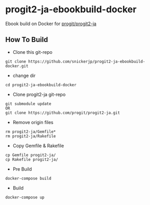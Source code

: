 # progit2-ja-ebookbuild-docker

Ebook build on Docker for [progit/progit2-ja](https://github.com/progit/progit2-ja) 

## How To Build

* Clone this git-repo

```
git clone https://github.com/snickerjp/progit2-ja-ebookbuild-docker.git
```
* change dir

```
cd progit2-ja-ebookbuild-docker
```

* Clone progit2-ja git-repo

```
git submodule update
OR
git clone https://github.com/progit/progit2-ja.git
```

* Remove origin files

```
rm progit2-ja/Gemfile*
rm progit2-ja/Rakefile
```
* Copy Gemfile & Rakefile

```
cp Gemfile progit2-ja/
cp Rakefile progit2-ja/
```

* Pre Build

```
docker-compose build
```
* Build 

```
docker-compose up
```

